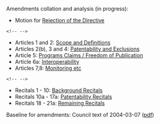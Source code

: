 Amendments collation and analysis (in progress):

-   Motion for [ Rejection of the
    Directive](PlenReject0507Da "wikilink")

```{=html}
<!-- -->
```
-   Articles 1 and 2: [ Scope and Definitions](PlenDef0507Da "wikilink")
-   Articles 2(b), 3 and 4: [ Patentability and
    Exclusions](PlenPatentability0507Da "wikilink")
-   Article 5: [ Programs Claims / Freedom of
    Publication](PlenProgramClaims0507Da "wikilink")
-   Article 6a: [ Interoperability](PlenInterop0507Da "wikilink")
-   Articles 7,8: [ Monitoring etc](PlenFollowUp0507Da "wikilink")

```{=html}
<!-- -->
```
-   Recitals 1 - 10: [ Background
    Recitals](PlenBackgroundRecitals0507Da "wikilink")
-   Recitals 10a - 17a: [ Patentability
    Recitals](PlenPatentabilityRecitals0507Da "wikilink")
-   Recitals 18 - 21a: [ Remaining
    Recitals](PlenRemainingRecitals0507Da "wikilink")

Baseline for amendments: Council text of 2004-03-07
([pdf](http://register.consilium.eu.int/pdf/en/04/st11/st11979-re01.da04.pdf "wikilink"))
